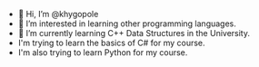 - 👋 Hi, I’m @khygopole
- 👀 I’m interested in learning other programming languages.
- 🌱 I’m currently learning C++ Data Structures in the University.
- I'm trying to learn the basics of C# for my course.
- I'm also trying to learn Python for my course.

<!---
khygopole/khygopole is a ✨ special ✨ repository because its `README.md` (this file) appears on your GitHub profile.
You can click the Preview link to take a look at your changes.
--->
